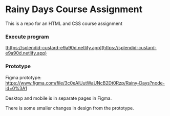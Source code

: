 # Rainy Days Course Assignment

This is a repo for an HTML and CSS course assignment

### Execute program

[https://splendid-custard-e9a90d.netlify.app](https://splendid-custard-e9a90d.netlify.app)

### Prototype

Figma prototype:
https://www.figma.com/file/3c0eAlUutWaUNcB2Dt0Rzp/Rainy-Days?node-id=0%3A1

Desktop and mobile is in separate pages in Figma.

There is some smaller changes in design from the prototype.
